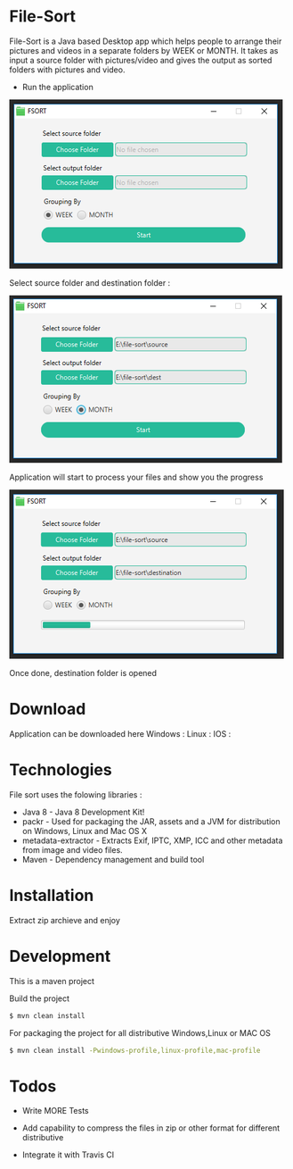 # File-Sort
File-Sort is a Java based Desktop app which helps people to arrange their pictures and videos in a separate folders by WEEK or MONTH.
It takes as input a source folder with pictures/video and gives the output as sorted folders with pictures and video.

- Run the application

![Screenshot](https://github.com/scorobogaci/file-sorting-app/blob/master/src/main/resources/screenshots/application-start.PNG)

Select source folder and destination folder :

![Screenshot](https://github.com/scorobogaci/file-sorting-app/blob/master/src/main/resources/screenshots/application-input.PNG)

Application will start to process your files and show you the progress 

![Screenshot](https://github.com/scorobogaci/file-sorting-app/blob/master/src/main/resources/screenshots/application-progress.PNG)

Once done, destination folder is opened

# Download 
Application can be downloaded here
Windows :
Linux :
IOS :

# Technologies

File sort uses the folowing libraries :

* Java 8 - Java 8 Development Kit!
* packr - Used for packaging the JAR, assets and a JVM for distribution on Windows, Linux and Mac OS X
* metadata-extractor - Extracts Exif, IPTC, XMP, ICC and other metadata from image and video files.
* Maven - Dependency management and build tool

# Installation

Extract zip archieve and enjoy 

# Development

This is a maven project

Build the project
```sh
$ mvn clean install
```
For packaging the project for all distributive Windows,Linux or MAC OS

```sh
$ mvn clean install -Pwindows-profile,linux-profile,mac-profile
```

# Todos

 - Write MORE Tests
 - Add capability to compress the files in zip or other format for different distributive
 - Integrate it with Travis CI

   [dill]: <https://github.com/joemccann/dillinger>
   [git-repo-url]: <https://github.com/joemccann/dillinger.git>
   [john gruber]: <http://daringfireball.net>
   [df1]: <http://daringfireball.net/projects/markdown/>
   [markdown-it]: <https://github.com/markdown-it/markdown-it>
   [Ace Editor]: <http://ace.ajax.org>
   [node.js]: <http://nodejs.org>
   [Twitter Bootstrap]: <http://twitter.github.com/bootstrap/>
   [jQuery]: <http://jquery.com>
   [@tjholowaychuk]: <http://twitter.com/tjholowaychuk>
   [express]: <http://expressjs.com>
   [AngularJS]: <http://angularjs.org>
   [Gulp]: <http://gulpjs.com>

   [PlDb]: <https://github.com/joemccann/dillinger/tree/master/plugins/dropbox/README.md>
   [PlGh]: <https://github.com/joemccann/dillinger/tree/master/plugins/github/README.md>
   [PlGd]: <https://github.com/joemccann/dillinger/tree/master/plugins/googledrive/README.md>
   [PlOd]: <https://github.com/joemccann/dillinger/tree/master/plugins/onedrive/README.md>
   [PlMe]: <https://github.com/joemccann/dillinger/tree/master/plugins/medium/README.md>
   [PlGa]: <https://github.com/RahulHP/dillinger/blob/master/plugins/googleanalytics/README.md>
